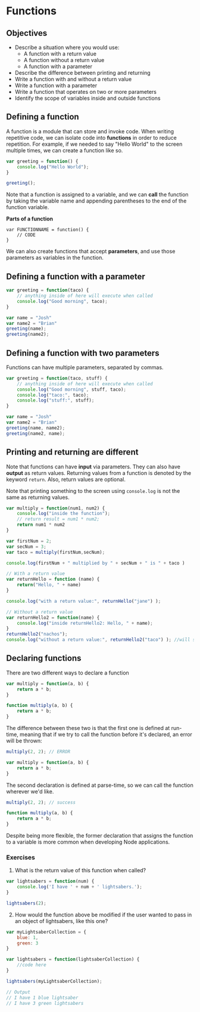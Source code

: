 # Functions

## Objectives
* Describe a situation where you would use:
	- A function with a return value
	- A function without a return value
	- A function with a parameter
* Describe the difference between printing and returning
* Write a function with and without a return value
* Write a function with a parameter
* Write a function that operates on two or more parameters
* Identify the scope of variables inside and outside functions

## Defining a function

A function is a module that can store and invoke code. When writing repetitive code, we can isolate code into **functions** in order to reduce repetition. For example, if we needed to say "Hello World" to the screen multiple times, we can create a function like so.

```js
var greeting = function() {
	console.log("Hello World");
}

greeting();
```

Note that a function is assigned to a variable, and we can **call** the function by taking the variable name and appending parentheses to the end of the function variable.

**Parts of a function**

```
var FUNCTIONNAME = function() {
	// CODE
}
```

We can also create functions that accept **parameters**, and use those parameters as variables in the function.

## Defining a function with a parameter
```js
var greeting = function(taco) {
	// anything inside of here will execute when called
	console.log("Good morning", taco);
}

var name = "Josh"
var name2 = "Brian"
greeting(name);
greeting(name2);
```

## Defining a function with two parameters

Functions can have multiple parameters, separated by commas.

```js
var greeting = function(taco, stuff) {
	// anything inside of here will execute when called
	console.log("Good morning", stuff, taco);
	console.log("taco:", taco);
	console.log("stuff:", stuff);
}

var name = "Josh"
var name2 = "Brian"
greeting(name, name2);
greeting(name2, name);
```

## Printing and returning are different

Note that functions can have **input** via parameters. They can also have **output** as return values. Returning values from a function is denoted by the keyword `return`. Also, return values are optional.

Note that printing something to the screen using `console.log` is not the same as returning values.

```js
var multiply = function(num1, num2) {
	console.log("inside the function");
	// return result = num1 * num2;
	return num1 * num2
}

var firstNum = 2;
var secNum = 3;
var taco = multiply(firstNum,secNum);

console.log(firstNum + " multiplied by " + secNum + " is " + taco )
```

```js
// With a return value
var returnHello = function (name) {
	return("Hello, " + name)
}

console.log("with a return value:", returnHello("jane") );

// Without a return value
var returnHello2 = function(name) {
	console.log("inside returnHello2: Hello, " + name);
}
returnHello2("nachos");
console.log("without a return value:", returnHello2("taco") ); //will show as undefined
```

## Declaring functions

There are two different ways to declare a function
```js
var multiply = function(a, b) {
	return a * b;
}

function multiply(a, b) {
	return a * b;
}
```

The difference between these two is that the first one is defined at run-time, meaning that if we try to call the function before it's declared, an error will be thrown:
```js
multiply(2, 2); // ERROR

var multiply = function(a, b) {
	return a * b;
}
```

The second declaration is defined at parse-time, so we can call the function wherever we'd like.
```js
multiply(2, 2); // success

function multiply(a, b) {
	return a * b;
}
```

Despite being more flexible, the former declaration that assigns the function to a variable is more common when developing Node applications.

### Exercises

1. What is the return value of this function when called?

```js
var lightsabers = function(num) {
	console.log('I have ' + num + ' lightsabers.');
}

lightsabers(2);
```

2. How would the function above be modified if the user wanted to pass in an object of lightsabers, like this one?

```js
var myLightsaberCollection = {
	blue: 1,
	green: 3
}

var lightsabers = function(lightsaberCollection) {
	//code here
}

lightsabers(myLightsaberCollection);

// Output
// I have 1 blue lightsaber
// I have 3 green lightsabers
```
